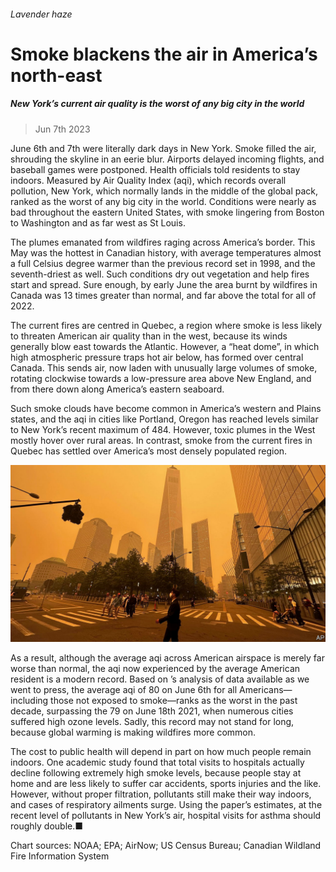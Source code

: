 ###### Lavender haze

# Smoke blackens the air in America’s north-east 

##### New York’s current air quality is the worst of any big city in the world 

> Jun 7th 2023 



June 6th and 7th were literally dark days in New York. Smoke filled the air, shrouding the skyline in an eerie blur. Airports delayed incoming flights, and baseball games were postponed. Health officials told residents to stay indoors. Measured by Air Quality Index (aqi), which records overall pollution, New York, which normally lands in the middle of the global pack, ranked as the worst of any big city in the world. Conditions were nearly as bad throughout the eastern United States, with smoke lingering from Boston to Washington and as far west as St Louis.

The plumes emanated from wildfires raging across America’s border. This May was the hottest in Canadian history, with average temperatures almost a full Celsius degree warmer than the previous record set in 1998, and the seventh-driest as well. Such conditions dry out vegetation and help fires start and spread. Sure enough, by early June the area burnt by wildfires in Canada was 13 times greater than normal, and far above the total for all of 2022.



The current fires are centred in Quebec, a region where smoke is less likely to threaten American air quality than in the west, because its winds generally blow east towards the Atlantic. However, a “heat dome”, in which high atmospheric pressure traps hot air below, has formed over central Canada. This sends air, now laden with unusually large volumes of smoke, rotating clockwise towards a low-pressure area above New England, and from there down along America’s eastern seaboard.

Such smoke clouds have become common in America’s western and Plains states, and the aqi in cities like Portland, Oregon has reached levels similar to New York’s recent maximum of 484. However, toxic plumes in the West mostly hover over rural areas. In contrast, smoke from the current fires in Quebec has settled over America’s most densely populated region.

![image](images/20230610_BLP508.jpg) 


As a result, although the average aqi across American airspace is merely far worse than normal, the aqi now experienced by the average American resident is a modern record. Based on ’s analysis of data available as we went to press, the average aqi of 80 on June 6th for all Americans—including those not exposed to smoke—ranks as the worst in the past decade, surpassing the 79 on June 18th 2021, when numerous cities suffered high ozone levels. Sadly, this record may not stand for long, because global warming is making wildfires more common.

The cost to public health will depend in part on how much people remain indoors. One academic study found that total visits to hospitals actually decline following extremely high smoke levels, because people stay at home and are less likely to suffer car accidents, sports injuries and the like. However, without proper filtration, pollutants still make their way indoors, and cases of respiratory ailments surge. Using the paper’s estimates, at the recent level of pollutants in New York’s air, hospital visits for asthma should roughly double.■

Chart sources: NOAA; EPA; AirNow; US Census Bureau; Canadian Wildland Fire Information System

